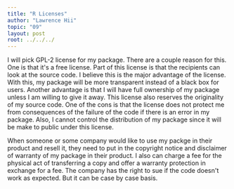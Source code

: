 ```yaml
---
title: "R Licenses"
author: "Lawrence Hii"
topic: "09"
layout: post
root: ../../../
---
```


I will pick GPL-2 license for my package. There are a couple reason for this. One is that it's a free license. Part of this license is that the recipients can look at the source code. I believe this is the major advantage of the license. With this, my package will be more transparent instead of a black box for users. Another advantage is that I will have full ownership of my package unless I am willing to give it away. This license also reserves the originality of my source code. One of the cons is that the license does not protect me from consequences of the failure of the code if there is an error in my package. Also, I cannot control the distribution of my package since it will be make to public under this license.

When someone or some company would like to use my packge in their product and resell it, they need to put in the copyright notice and disclaimer of warranty of my package in their product. I also can charge a fee for the physical act of transferring a copy and offer a warranty protection in exchange for a fee. The company has the right to sue if the code doesn't work as expected. But it can be case by case basis.
